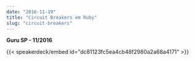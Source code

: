 ```yaml
---
date: "2016-11-19"
title: "Circuit Breakers em Ruby"
slug: "circuit-breakers"
---
```


**Guru SP - 11/2016**

{{< speakerdeck/embed id="dc81123fc5ea4cb48f2980a2a68a4171" >}}
